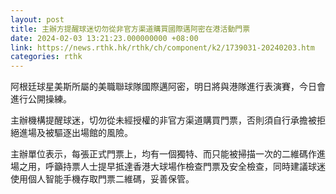 ```yaml
---
layout: post
title: 主辦方提醒球迷切勿從非官方渠道購買國際邁阿密在港活動門票
date: 2024-02-03 13:21:23.000000000 +08:00
link: https://news.rthk.hk/rthk/ch/component/k2/1739031-20240203.htm
categories: rthk
---
```


阿根廷球星美斯所屬的美職聯球隊國際邁阿密，明日將與港隊進行表演賽，今日會進行公開操練。

主辦機構提醒球迷，切勿從未經授權的非官方渠道購買門票，否則須自行承擔被拒絕進場及被驅逐出場館的風險。

主辦單位表示，每張正式門票上，均有一個獨特、而只能被掃描一次的二維碼作進場之用，呼籲持票人士提早抵達香港大球場作檢查門票及安全檢查，同時建議球迷使用個人智能手機存取門票二維碼，妥善保管。
